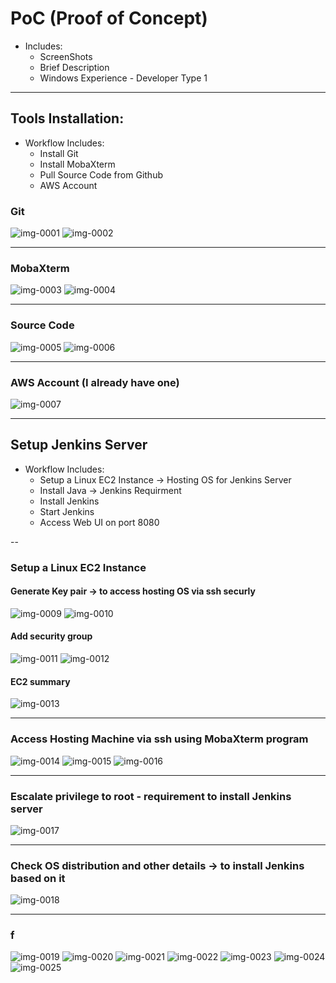 # PoC (Proof of Concept)
- Includes:
  - ScreenShots
  - Brief Description
  - Windows Experience - Developer Type 1 

---
## Tools Installation:
- Workflow Includes:
  - Install Git
  - Install MobaXterm
  - Pull Source Code from Github
  - AWS Account

### Git
![img-0001](https://github.com/user-attachments/assets/ba115f9b-a593-463f-8e36-004dd128f5db)
![img-0002](https://github.com/user-attachments/assets/b4a85db6-7ea3-43a5-bc6a-be4ef2c3b732)

---

### MobaXterm
![img-0003](https://github.com/user-attachments/assets/e3073b64-2b64-45f2-892c-7fd5e3c8c17a)
![img-0004](https://github.com/user-attachments/assets/5e8f8cfe-e8e3-42e8-8b38-3fbce946c4c0)

---

### Source Code
![img-0005](https://github.com/user-attachments/assets/b17d1509-3a7e-47e0-977a-0ce104b6c4bc)
![img-0006](https://github.com/user-attachments/assets/5693becb-f04f-45aa-a835-ad9edbb550c0)

---

### AWS Account (I already have one)
![img-0007](https://github.com/user-attachments/assets/f78fcbb2-c784-4d20-92e3-baaad462cfa4)

---

## Setup Jenkins Server
- Workflow Includes:
  - Setup a Linux EC2 Instance -> Hosting OS for Jenkins Server
  - Install Java -> Jenkins Requirment
  - Install Jenkins
  - Start Jenkins
  - Access Web UI on port 8080

--

### Setup a Linux EC2 Instance
#### Generate Key pair -> to access hosting OS via ssh securly
![img-0009](https://github.com/user-attachments/assets/ecf4261c-40b8-4cd5-8e40-b938174cc82b)
![img-0010](https://github.com/user-attachments/assets/b4803b07-ce77-45cc-af4a-62c3b2338ebf)

#### Add security group
![img-0011](https://github.com/user-attachments/assets/2ca8aa71-98f5-4004-969c-6d0d839e94ab)
![img-0012](https://github.com/user-attachments/assets/8ccbefcc-d778-48ef-9a7c-1c285f521a09)

#### EC2 summary
![img-0013](https://github.com/user-attachments/assets/d7010663-396c-41c6-942f-d643832d8154)

---

### Access Hosting Machine via ssh using MobaXterm program
![img-0014](https://github.com/user-attachments/assets/1b97598a-96be-4c86-ad2e-3f1418b88954)
![img-0015](https://github.com/user-attachments/assets/0dfd4c17-1713-4ab6-8000-a8001f83cff4)
![img-0016](https://github.com/user-attachments/assets/d815b047-81fe-46b4-bc42-481a4c5c7192)

---

### Escalate privilege to root - requirement to install Jenkins server
![img-0017](https://github.com/user-attachments/assets/bc6092a5-a656-4d04-a43c-023b2ae3497c)

---

### Check OS distribution and other details -> to install Jenkins based on it
![img-0018](https://github.com/user-attachments/assets/073072c6-7e78-4901-bafc-ae50de066cd7)

---

### f
![img-0019](https://github.com/user-attachments/assets/e079855e-98d5-4c24-9df3-928d7fe567a8)
![img-0020](https://github.com/user-attachments/assets/5ba3434b-1151-4a1f-81e0-304c8a99158e)
![img-0021](https://github.com/user-attachments/assets/83a5aa8c-8ddf-4a36-8e51-cf6028960e9c)
![img-0022](https://github.com/user-attachments/assets/69615ece-0668-4078-9ded-85999239e522)
![img-0023](https://github.com/user-attachments/assets/fce5a7fc-0f6c-4ba7-abe0-82a4f03bdaff)
![img-0024](https://github.com/user-attachments/assets/7b9ca7b5-0421-4218-aa44-4286d8909189)
![img-0025](https://github.com/user-attachments/assets/e5f74c2e-4d84-47e5-952b-7f0551df2a7a)
